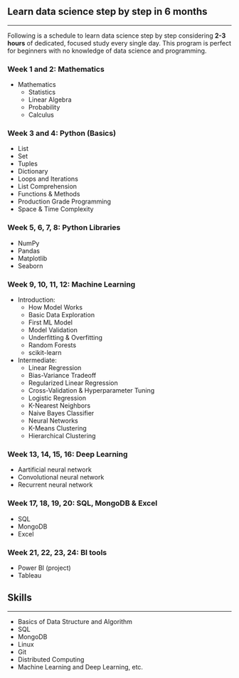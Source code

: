 
## Learn data science step by step in 6 months
-----------------------------------------------

Following is a schedule to learn data science step by step considering **2-3 hours** of dedicated, focused study every single day. This program is perfect for beginners with no knowledge of data science and programming.

### Week 1 and 2: Mathematics

* Mathematics
	- Statistics
	- Linear Algebra
	- Probability
	- Calculus

### Week 3 and 4: Python (Basics)

* List
* Set
* Tuples
* Dictionary
* Loops and Iterations
* List Comprehension
* Functions & Methods
* Production Grade Programming
* Space & Time Complexity
  
### Week 5, 6, 7, 8: Python Libraries  

* NumPy 
* Pandas
* Matplotlib
* Seaborn

### Week 9, 10, 11, 12: Machine Learning

* Introduction:
	- How Model Works
  - Basic Data Exploration
  - First ML Model
  - Model Validation
  - Underfitting & Overfitting
  - Random Forests
  - scikit-learn
* Intermediate:
  - Linear Regression
  - Bias-Variance Tradeoff
  - Regularized Linear Regression
  - Cross-Validation & Hyperparameter Tuning
  - Logistic Regression
  - K-Nearest Neighbors
  - Naive Bayes Classifier
  - Neural Networks
  - K-Means Clustering
  - Hierarchical Clustering

### Week 13, 14, 15, 16: Deep Learning

* Aartificial neural network
* Convolutional neural network
* Recurrent neural network
  
### Week 17, 18, 19, 20: SQL, MongoDB & Excel

* SQL  
* MongoDB 
* Excel
  
### Week 21, 22, 23, 24: BI tools

* Power BI (project)
* Tableau

  
## Skills
------------
* Basics of Data Structure and Algorithm
* SQL
* MongoDB
* Linux
* Git
* Distributed Computing
* Machine Learning and Deep Learning, etc.
